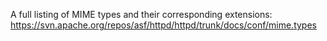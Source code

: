 
A full listing of MIME types and their corresponding extensions:
https://svn.apache.org/repos/asf/httpd/httpd/trunk/docs/conf/mime.types